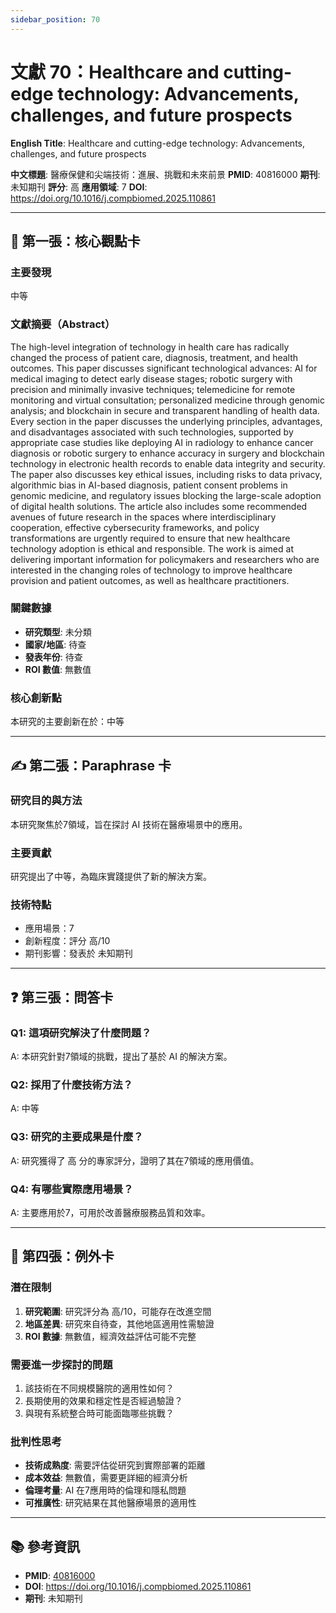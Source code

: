 ```yaml
---
sidebar_position: 70
---
```


# 文獻 70：Healthcare and cutting-edge technology: Advancements, challenges, and future prospects

**English Title**: Healthcare and cutting-edge technology: Advancements, challenges, and future prospects

**中文標題**: 醫療保健和尖端技術：進展、挑戰和未來前景
**PMID**: 40816000
**期刊**: 未知期刊
**評分**: 高
**應用領域**: 7
**DOI**: https://doi.org/10.1016/j.compbiomed.2025.110861

---

## 📌 第一張：核心觀點卡

### 主要發現
中等

### 文獻摘要（Abstract）
The high-level integration of technology in health care has radically changed the process of patient care, diagnosis, treatment, and health outcomes. This paper discusses significant technological advances: AI for medical imaging to detect early disease stages; robotic surgery with precision and minimally invasive techniques; telemedicine for remote monitoring and virtual consultation; personalized medicine through genomic analysis; and blockchain in secure and transparent handling of health data. Every section in the paper discusses the underlying principles, advantages, and disadvantages associated with such technologies, supported by appropriate case studies like deploying AI in radiology to enhance cancer diagnosis or robotic surgery to enhance accuracy in surgery and blockchain technology in electronic health records to enable data integrity and security. The paper also discusses key ethical issues, including risks to data privacy, algorithmic bias in AI-based diagnosis, patient consent problems in genomic medicine, and regulatory issues blocking the large-scale adoption of digital health solutions. The article also includes some recommended avenues of future research in the spaces where interdisciplinary cooperation, effective cybersecurity frameworks, and policy transformations are urgently required to ensure that new healthcare technology adoption is ethical and responsible. The work is aimed at delivering important information for policymakers and researchers who are interested in the changing roles of technology to improve healthcare provision and patient outcomes, as well as healthcare practitioners.

### 關鍵數據
- **研究類型**: 未分類
- **國家/地區**: 待查
- **發表年份**: 待查
- **ROI 數值**: 無數值

### 核心創新點
本研究的主要創新在於：中等

---

## ✍️ 第二張：Paraphrase 卡

### 研究目的與方法
本研究聚焦於7領域，旨在探討 AI 技術在醫療場景中的應用。

### 主要貢獻
研究提出了中等，為臨床實踐提供了新的解決方案。

### 技術特點
- 應用場景：7
- 創新程度：評分 高/10
- 期刊影響：發表於 未知期刊

---

## ❓ 第三張：問答卡

### Q1: 這項研究解決了什麼問題？
A: 本研究針對7領域的挑戰，提出了基於 AI 的解決方案。

### Q2: 採用了什麼技術方法？
A: 中等

### Q3: 研究的主要成果是什麼？
A: 研究獲得了 高 分的專家評分，證明了其在7領域的應用價值。

### Q4: 有哪些實際應用場景？
A: 主要應用於7，可用於改善醫療服務品質和效率。

---

## 🤔 第四張：例外卡

### 潛在限制
1. **研究範圍**: 研究評分為 高/10，可能存在改進空間
2. **地區差異**: 研究來自待查，其他地區適用性需驗證
3. **ROI 數據**: 無數值，經濟效益評估可能不完整

### 需要進一步探討的問題
1. 該技術在不同規模醫院的適用性如何？
2. 長期使用的效果和穩定性是否經過驗證？
3. 與現有系統整合時可能面臨哪些挑戰？

### 批判性思考
- **技術成熟度**: 需要評估從研究到實際部署的距離
- **成本效益**: 無數值，需要更詳細的經濟分析
- **倫理考量**: AI 在7應用時的倫理和隱私問題
- **可推廣性**: 研究結果在其他醫療場景的適用性

---

## 📚 參考資訊
- **PMID**: [40816000](https://pubmed.ncbi.nlm.nih.gov/40816000/)
- **DOI**: https://doi.org/10.1016/j.compbiomed.2025.110861
- **期刊**: 未知期刊
